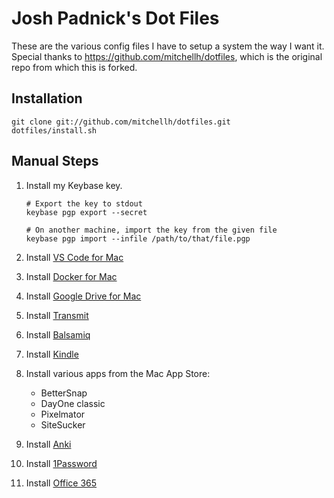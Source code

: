 # Josh Padnick's Dot Files

These are the various config files I have to setup a system the way I want it. Special thanks to https://github.com/mitchellh/dotfiles,
which is the original repo from which this is forked.

## Installation

    git clone git://github.com/mitchellh/dotfiles.git
    dotfiles/install.sh

## Manual Steps

1. Install my Keybase key.

   ```
   # Export the key to stdout
   keybase pgp export --secret

   # On another machine, import the key from the given file
   keybase pgp import --infile /path/to/that/file.pgp
   ```

1. Install [VS Code for Mac](https://code.visualstudio.com/docs/setup/mac)

1. Install [Docker for Mac](https://docs.docker.com/engine/installation/mac/)

1. Install [Google Drive for Mac](https://www.google.ie/drive/download/)

1. Install [Transmit](https://panic.com/transmit/)

1. Install [Balsamiq](https://balsamiq.com/)

1. Install [Kindle](https://www.amazon.com/gp/kindle/mac/download)

1. Install various apps from the Mac App Store:

   - BetterSnap
   - DayOne classic
   - Pixelmator
   - SiteSucker

1. Install [Anki](http://ankisrs.net/)

1. Install [1Password](https://1password.com/)

1. Install [Office 365](https://products.office.com/en-ie/office-365-home)